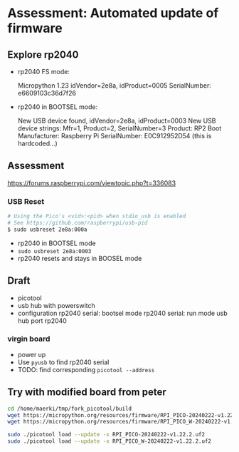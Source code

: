 # Assessment: Automated update of firmware

## Explore rp2040

* rp2040 FS mode:

  Micropython 1.23
  idVendor=2e8a, idProduct=0005
  SerialNumber: e6609103c36d7f26

* rp2040 in BOOTSEL mode:
  
  New USB device found, idVendor=2e8a, idProduct=0003
  New USB device strings: Mfr=1, Product=2, SerialNumber=3
  Product: RP2 Boot
  Manufacturer: Raspberry Pi
  SerialNumber: E0C912952D54 (this is hardcoded...)


## Assessment

https://forums.raspberrypi.com/viewtopic.php?t=336083

### USB Reset

```bash
# Using the Pico's <vid>:<pid> when stdio_usb is enabled
# See https://github.com/raspberrypi/usb-pid
$ sudo usbreset 2e8a:000a
```

* rp2040 in BOOTSEL mode
* `sudo usbreset 2e8a:0003`
* rp2040 resets and stays in BOOSEL mode


## Draft

* picotool
* usb hub with powerswitch
* configuration
  rp2040 serial: bootsel mode
  rp2040 serial: run mode
  usb hub port rp2040

### virgin board

* power up
* Use `pyusb` to find rp2040 serial
* TODO: find corresponding `picotool --address`


## Try with modified board from peter

```bash
cd /home/maerki/tmp/fork_picotool/build
wget https://micropython.org/resources/firmware/RPI_PICO-20240222-v1.22.2.uf2
wget https://micropython.org/resources/firmware/RPI_PICO_W-20240222-v1.22.2.uf2

sudo ./picotool load --update -x RPI_PICO-20240222-v1.22.2.uf2
sudo ./picotool load --update -x RPI_PICO_W-20240222-v1.22.2.uf2
```
